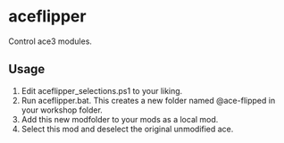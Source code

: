 # aceflipper
Control ace3 modules.
## Usage
1. Edit aceflipper\_selections.ps1 to your liking.
2. Run aceflipper.bat. This creates a new folder named @ace-flipped in your workshop folder.
3. Add this new modfolder to your mods as a local mod.
4. Select this mod and deselect the original unmodified ace.

